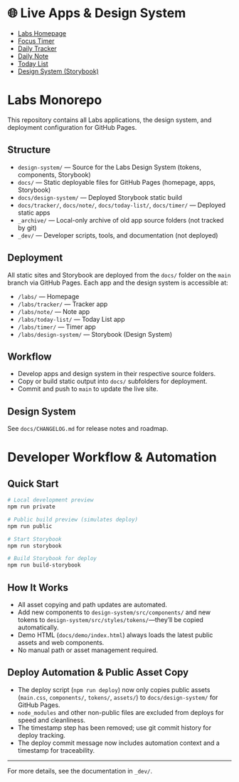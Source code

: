 # 🌐 Live Apps & Design System

- [Labs Homepage](https://dreisdesign.github.io/labs/)
- [Focus Timer](https://dreisdesign.github.io/labs/timer/)
- [Daily Tracker](https://dreisdesign.github.io/labs/tracker/)
- [Daily Note](https://dreisdesign.github.io/labs/note/)
- [Today List](https://dreisdesign.github.io/labs/today-list/)
- [Design System (Storybook)](https://dreisdesign.github.io/labs/design-system/)

# Labs Monorepo

This repository contains all Labs applications, the design system, and deployment configuration for GitHub Pages.

## Structure

- `design-system/` — Source for the Labs Design System (tokens, components, Storybook)
- `docs/` — Static deployable files for GitHub Pages (homepage, apps, Storybook)
- `docs/design-system/` — Deployed Storybook static build
- `docs/tracker/`, `docs/note/`, `docs/today-list/`, `docs/timer/` — Deployed static apps
- `_archive/` — Local-only archive of old app source folders (not tracked by git)
- `_dev/` — Developer scripts, tools, and documentation (not deployed)

## Deployment

All static sites and Storybook are deployed from the `docs/` folder on the `main` branch via GitHub Pages. Each app and the design system is accessible at:

- `/labs/` — Homepage
- `/labs/tracker/` — Tracker app
- `/labs/note/` — Note app
- `/labs/today-list/` — Today List app
- `/labs/timer/` — Timer app
- `/labs/design-system/` — Storybook (Design System)

## Workflow

- Develop apps and design system in their respective source folders.
- Copy or build static output into `docs/` subfolders for deployment.
- Commit and push to `main` to update the live site.

## Design System

See `docs/CHANGELOG.md` for release notes and roadmap.

# Developer Workflow & Automation

## Quick Start
```sh
# Local development preview
npm run private

# Public build preview (simulates deploy)
npm run public

# Start Storybook
npm run storybook

# Build Storybook for deploy
npm run build-storybook
```

## How It Works
- All asset copying and path updates are automated.
- Add new components to `design-system/src/components/` and new tokens to `design-system/src/styles/tokens/`—they’ll be copied automatically.
- Demo HTML (`docs/demo/index.html`) always loads the latest public assets and web components.
- No manual path or asset management required.

## Deploy Automation & Public Asset Copy
- The deploy script (`npm run deploy`) now only copies public assets (`main.css`, `components/`, `tokens/`, `assets/`) to `docs/design-system/` for GitHub Pages.
- `node_modules` and other non-public files are excluded from deploys for speed and cleanliness.
- The timestamp step has been removed; use git commit history for deploy tracking.
- The deploy commit message now includes automation context and a timestamp for traceability.

---

For more details, see the documentation in `_dev/`.
